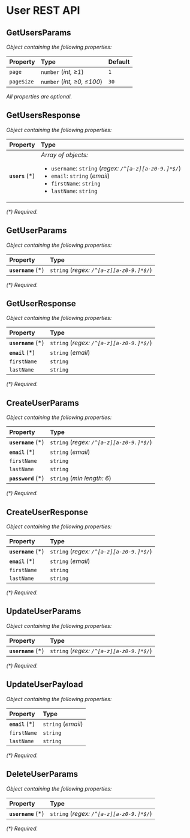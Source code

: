 # User REST API

## GetUsersParams

_Object containing the following properties:_

| Property   | Type                       | Default |
| :--------- | :------------------------- | :------ |
| `page`     | `number` (_int, ≥1_)       | `1`     |
| `pageSize` | `number` (_int, ≥0, ≤100_) | `30`    |

_All properties are optional._

## GetUsersResponse

_Object containing the following properties:_

| Property         | Type                                                                                                                                                                                            |
| :--------------- | :---------------------------------------------------------------------------------------------------------------------------------------------------------------------------------------------- |
| **`users`** (\*) | _Array of objects:_<br /><ul><li>`username`: `string` (_regex: `/^[a-z][a-z0-9.]*$/`_)</li><li>`email`: `string` (_email_)</li><li>`firstName`: `string`</li><li>`lastName`: `string`</li></ul> |

_(\*) Required._

## GetUserParams

_Object containing the following properties:_

| Property            | Type                                      |
| :------------------ | :---------------------------------------- |
| **`username`** (\*) | `string` (_regex: `/^[a-z][a-z0-9.]*$/`_) |

_(\*) Required._

## GetUserResponse

_Object containing the following properties:_

| Property            | Type                                      |
| :------------------ | :---------------------------------------- |
| **`username`** (\*) | `string` (_regex: `/^[a-z][a-z0-9.]*$/`_) |
| **`email`** (\*)    | `string` (_email_)                        |
| `firstName`         | `string`                                  |
| `lastName`          | `string`                                  |

_(\*) Required._

## CreateUserParams

_Object containing the following properties:_

| Property            | Type                                      |
| :------------------ | :---------------------------------------- |
| **`username`** (\*) | `string` (_regex: `/^[a-z][a-z0-9.]*$/`_) |
| **`email`** (\*)    | `string` (_email_)                        |
| `firstName`         | `string`                                  |
| `lastName`          | `string`                                  |
| **`password`** (\*) | `string` (_min length: 6_)                |

_(\*) Required._

## CreateUserResponse

_Object containing the following properties:_

| Property            | Type                                      |
| :------------------ | :---------------------------------------- |
| **`username`** (\*) | `string` (_regex: `/^[a-z][a-z0-9.]*$/`_) |
| **`email`** (\*)    | `string` (_email_)                        |
| `firstName`         | `string`                                  |
| `lastName`          | `string`                                  |

_(\*) Required._

## UpdateUserParams

_Object containing the following properties:_

| Property            | Type                                      |
| :------------------ | :---------------------------------------- |
| **`username`** (\*) | `string` (_regex: `/^[a-z][a-z0-9.]*$/`_) |

_(\*) Required._

## UpdateUserPayload

_Object containing the following properties:_

| Property         | Type               |
| :--------------- | :----------------- |
| **`email`** (\*) | `string` (_email_) |
| `firstName`      | `string`           |
| `lastName`       | `string`           |

_(\*) Required._

## DeleteUserParams

_Object containing the following properties:_

| Property            | Type                                      |
| :------------------ | :---------------------------------------- |
| **`username`** (\*) | `string` (_regex: `/^[a-z][a-z0-9.]*$/`_) |

_(\*) Required._
